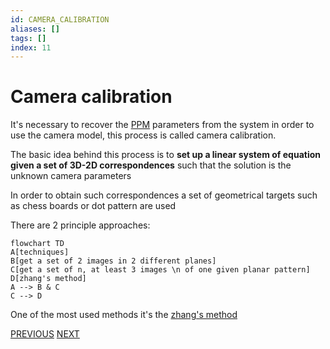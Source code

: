 ```yaml
---
id: CAMERA_CALIBRATION
aliases: []
tags: []
index: 11
---
```


# Camera calibration

It's necessary to recover the [PPM](computer_vision/image_formation_acquisition/perspective_projection_matrix.md) parameters from the system in order to use the camera model, this process is called camera calibration.

The basic idea behind this process is to **set up a linear system of equation given a set of 3D-2D correspondences** such that the solution is the unknown camera parameters

In order to obtain such correspondences a set of geometrical targets such as chess boards or dot pattern are used

There are 2 principle approaches:

```mermaid
flowchart TD
A[techniques]
B[get a set of 2 images in 2 different planes]
C[get a set of n, at least 3 images \n of one given planar pattern]
D[zhang's method]
A --> B & C
C --> D
```

One of the most used methods it's the [zhang's method](computer_vision/image_formation_acquisition/zhang_method.md)

[PREVIOUS](computer_vision/image_formation_acquisition/homography.md) [NEXT](computer_vision/image_formation_acquisition/zhang_method.md)

